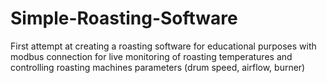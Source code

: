 # Simple-Roasting-Software

First attempt at creating a roasting software for educational purposes with modbus connection for live monitoring of roasting temperatures and controlling roasting machines parameters (drum speed, airflow, burner)
